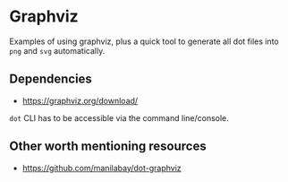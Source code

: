 # Graphviz

Examples of using graphviz, plus a quick tool to generate all dot files into `png` and `svg` automatically.

## Dependencies

- https://graphviz.org/download/

`dot` CLI has to be accessible via the command line/console.

## Other worth mentioning resources

- https://github.com/manilabay/dot-graphviz